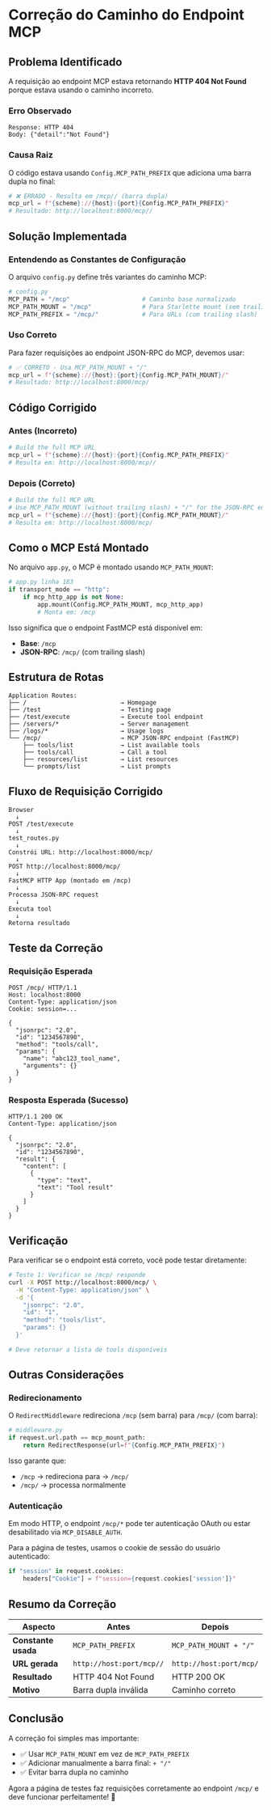 # Correção do Caminho do Endpoint MCP

## Problema Identificado

A requisição ao endpoint MCP estava retornando **HTTP 404 Not Found** porque estava usando o caminho incorreto.

### Erro Observado

```
Response: HTTP 404
Body: {"detail":"Not Found"}
```

### Causa Raiz

O código estava usando `Config.MCP_PATH_PREFIX` que adiciona uma barra dupla no final:

```python
# ❌ ERRADO - Resulta em /mcp// (barra dupla)
mcp_url = f"{scheme}://{host}:{port}{Config.MCP_PATH_PREFIX}"
# Resultado: http://localhost:8000/mcp//
```

## Solução Implementada

### Entendendo as Constantes de Configuração

O arquivo `config.py` define três variantes do caminho MCP:

```python
# config.py
MCP_PATH = "/mcp"                    # Caminho base normalizado
MCP_PATH_MOUNT = "/mcp"              # Para Starlette mount (sem trailing slash)
MCP_PATH_PREFIX = "/mcp/"            # Para URLs (com trailing slash)
```

### Uso Correto

Para fazer requisições ao endpoint JSON-RPC do MCP, devemos usar:

```python
# ✅ CORRETO - Usa MCP_PATH_MOUNT + "/"
mcp_url = f"{scheme}://{host}:{port}{Config.MCP_PATH_MOUNT}/"
# Resultado: http://localhost:8000/mcp/
```

## Código Corrigido

### Antes (Incorreto)

```python
# Build the full MCP URL
mcp_url = f"{scheme}://{host}:{port}{Config.MCP_PATH_PREFIX}"
# Resulta em: http://localhost:8000/mcp//
```

### Depois (Correto)

```python
# Build the full MCP URL
# Use MCP_PATH_MOUNT (without trailing slash) + "/" for the JSON-RPC endpoint
mcp_url = f"{scheme}://{host}:{port}{Config.MCP_PATH_MOUNT}/"
# Resulta em: http://localhost:8000/mcp/
```

## Como o MCP Está Montado

No arquivo `app.py`, o MCP é montado usando `MCP_PATH_MOUNT`:

```python
# app.py linha 183
if transport_mode == "http":
    if mcp_http_app is not None:
        app.mount(Config.MCP_PATH_MOUNT, mcp_http_app)
        # Monta em: /mcp
```

Isso significa que o endpoint FastMCP está disponível em:
- **Base**: `/mcp`
- **JSON-RPC**: `/mcp/` (com trailing slash)

## Estrutura de Rotas

```
Application Routes:
├── /                          → Homepage
├── /test                      → Testing page
├── /test/execute              → Execute tool endpoint
├── /servers/*                 → Server management
├── /logs/*                    → Usage logs
└── /mcp/                      → MCP JSON-RPC endpoint (FastMCP)
    ├── tools/list             → List available tools
    ├── tools/call             → Call a tool
    ├── resources/list         → List resources
    └── prompts/list           → List prompts
```

## Fluxo de Requisição Corrigido

```
Browser
  ↓
POST /test/execute
  ↓
test_routes.py
  ↓
Constrói URL: http://localhost:8000/mcp/
  ↓
POST http://localhost:8000/mcp/
  ↓
FastMCP HTTP App (montado em /mcp)
  ↓
Processa JSON-RPC request
  ↓
Executa tool
  ↓
Retorna resultado
```

## Teste da Correção

### Requisição Esperada

```http
POST /mcp/ HTTP/1.1
Host: localhost:8000
Content-Type: application/json
Cookie: session=...

{
  "jsonrpc": "2.0",
  "id": "1234567890",
  "method": "tools/call",
  "params": {
    "name": "abc123_tool_name",
    "arguments": {}
  }
}
```

### Resposta Esperada (Sucesso)

```http
HTTP/1.1 200 OK
Content-Type: application/json

{
  "jsonrpc": "2.0",
  "id": "1234567890",
  "result": {
    "content": [
      {
        "type": "text",
        "text": "Tool result"
      }
    ]
  }
}
```

## Verificação

Para verificar se o endpoint está correto, você pode testar diretamente:

```bash
# Teste 1: Verificar se /mcp/ responde
curl -X POST http://localhost:8000/mcp/ \
  -H "Content-Type: application/json" \
  -d '{
    "jsonrpc": "2.0",
    "id": "1",
    "method": "tools/list",
    "params": {}
  }'

# Deve retornar a lista de tools disponíveis
```

## Outras Considerações

### Redirecionamento

O `RedirectMiddleware` redireciona `/mcp` (sem barra) para `/mcp/` (com barra):

```python
# middleware.py
if request.url.path == mcp_mount_path:
    return RedirectResponse(url=f"{Config.MCP_PATH_PREFIX}")
```

Isso garante que:
- `/mcp` → redireciona para → `/mcp/`
- `/mcp/` → processa normalmente

### Autenticação

Em modo HTTP, o endpoint `/mcp/*` pode ter autenticação OAuth ou estar desabilitado via `MCP_DISABLE_AUTH`.

Para a página de testes, usamos o cookie de sessão do usuário autenticado:

```python
if "session" in request.cookies:
    headers["Cookie"] = f"session={request.cookies['session']}"
```

## Resumo da Correção

| Aspecto | Antes | Depois |
|---------|-------|--------|
| **Constante usada** | `MCP_PATH_PREFIX` | `MCP_PATH_MOUNT + "/"` |
| **URL gerada** | `http://host:port/mcp//` | `http://host:port/mcp/` |
| **Resultado** | HTTP 404 Not Found | HTTP 200 OK |
| **Motivo** | Barra dupla inválida | Caminho correto |

## Conclusão

A correção foi simples mas importante:
- ✅ Usar `MCP_PATH_MOUNT` em vez de `MCP_PATH_PREFIX`
- ✅ Adicionar manualmente a barra final: `+ "/"`
- ✅ Evitar barra dupla no caminho

Agora a página de testes faz requisições corretamente ao endpoint `/mcp/` e deve funcionar perfeitamente! 🎉

